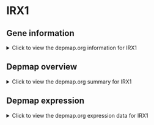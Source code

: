 <h1>IRX1</h1>

<h2>Gene information</h2>
<details>
  <summary>Click to view the depmap.org information for IRX1</summary>
  <iframe src="https://depmap.org/portal/gene/IRX1?tab=about" style="border:none;width:100%;height:800px"></iframe>
</details>

<h2>Depmap overview</h2>
<details>
  <summary>Click to view the depmap.org summary for IRX1</summary>
  <iframe src="https://depmap.org/portal/gene/IRX1?tab=overview" style="border:none;width:100%;height:800px"></iframe>
</details>

<h2>Depmap expression</h2>
<details>
  <summary>Click to view the depmap.org expression data for IRX1</summary>
  <iframe src="https://depmap.org/portal/gene/IRX1?tab=characterization" style="border:none;width:100%;height:800px"></iframe>
</details>


<!--
<h2>Reactome Pathway diagram</h2>
PNAME
-->


